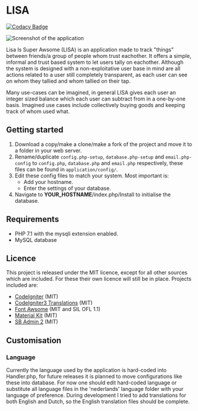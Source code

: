 # LISA
[![Codacy Badge](https://api.codacy.com/project/badge/Grade/609d0cc095eb48b18305a6cc3e178f4d)](https://app.codacy.com/app/Addono/lisa?utm_source=github.com&utm_content=Addono/lisa&utm_campaign=badger)

![Screenshot of the application](https://i.imgur.com/Yc03EAW.png)

Lisa Is Super Awsome (LISA) is an application made to track "things" between friends/a group of people whom trust eachother. It offers a simple, informal and trust based system to let users tally on eachother. Although the system is designed with a non-exploitative user base in mind are all actions related to a user still completely transparent, as each user can see on whom they tallied and whom tallied on their tap.

Many use-cases can be imagined, in general LISA gives each user an integer sized balance which each user can subtract from in a one-by-one basis. Imagined use cases include collectively buying goods and keeping track of whom used what.

## Getting started

 1. Download a copy/make a clone/make a fork of the project and move it to a folder in your web server.
 1. Rename/duplicate `config.php-setup`, `database.php-setup` and `email.php-config` to `config.php`, `database.php` and `email.php` respectively, these files can be found in `application/config/`.
 1. Edit these config files to match your system. Most important is:
    * Add your hostname.
    * Enter the settings of your database.
 1. Navigate to __YOUR_HOSTNAME__/index.php/Install to initialise the database.

## Requirements
 * PHP 7.1 with the mysqli extension enabled.
 * MySQL database
	
## Licence
This project is released under the MIT licence, except for all other sources which are included.
For these their own licence will still be in place. Projects included are:
 - [CodeIgniter](https://codeigniter.com) (MIT)
 - [CodeIgniter3 Translations](https://github.com/bcit-ci/codeigniter3-translations) (MIT)
 - [Font Awsome](https://github.com/FortAwesome/Font-Awesome) (MIT and SIL OFL 1.1)
 - [Material Kit](https://github.com/creativetimofficial/material-kit/blob/master/LICENSE.md) (MIT)
 - [SB Admin 2](https://github.com/BlackrockDigital/startbootstrap-sb-admin-2) (MIT)
 
## Customisation
### Language
Currently the language used by the application is hard-coded into Handler.php, for future releases it is planned to move configurations like these into database. For now one should edit hard-coded language or substitute all language files in the 'nederlands' language folder with your language of preference. During development I tried to add translations for both English and Dutch, so the English translation files should be complete.
